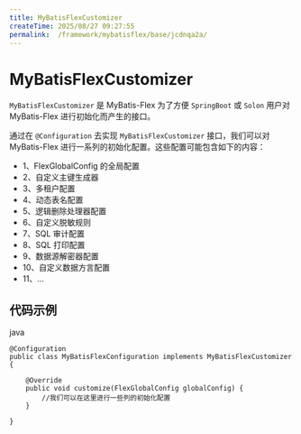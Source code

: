 ```yaml
---
title: MyBatisFlexCustomizer
createTime: 2025/08/27 09:27:55
permalink:  /framework/mybatisflex/base/jcdnqa2a/
---
```

# MyBatisFlexCustomizer

`MyBatisFlexCustomizer` 是 MyBatis-Flex 为了方便 `SpringBoot` 或 `Solon` 用户对 MyBatis-Flex 进行初始化而产生的接口。

通过在 `@Configuration` 去实现 `MyBatisFlexCustomizer` 接口，我们可以对 MyBatis-Flex 进行一系列的初始化配置。这些配置可能包含如下的内容：

- 1、FlexGlobalConfig 的全局配置
- 2、自定义主键生成器
- 3、多租户配置
- 4、动态表名配置
- 5、逻辑删除处理器配置
- 6、自定义脱敏规则
- 7、SQL 审计配置
- 8、SQL 打印配置
- 9、数据源解密器配置
- 10、自定义数据方言配置
- 11、...

## 代码示例

java

```
@Configuration
public class MyBatisFlexConfiguration implements MyBatisFlexCustomizer {

    @Override
    public void customize(FlexGlobalConfig globalConfig) {
        //我们可以在这里进行一些列的初始化配置
    }

}
```